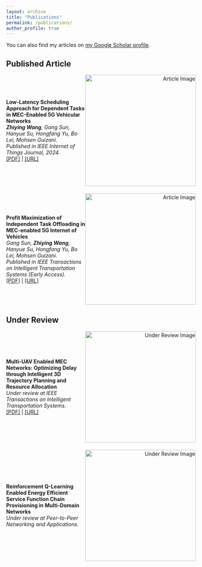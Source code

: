 ```yaml
---
layout: archive
title: "Publications"
permalink: /publications/
author_profile: true
---
```


<p>You can also find my articles on <a href="https://scholar.google.com.hk/citations?user=9TEDEJUAAAAJ&hl=zh-CN">my Google Scholar profile</a>.</p>

<h2>Published Article</h2>

<div style="display: flex; align-items: center; margin-bottom: 20px;">
  <div style="flex: 1;">
    <p>
      <strong>Low-Latency Scheduling Approach for Dependent Tasks in MEC-Enabled 5G Vehicular Networks</strong><br>
      <em><strong>Zhiying Wang</strong>, Gang Sun, Hanyue Su, Hongfang Yu, Bo Lei, Mohsen Guizani.</em><br>
      <em>Published in IEEE Internet of Things Journal, 2024.</em><br>
      <a href="https://wzyyyds.github.io/ZhiyingWang/files/paper1.pdf">[PDF]</a> | <a href="https://ieeexplore.ieee.org/stamp/stamp.jsp?tp=&arnumber=10234628">[URL]</a>
    </p>
  </div>
  <div style="flex: none; text-align: right; margin-right: -10px;">
    <img src="https://wzyyyds.github.io/ZhiyingWang/files/image1.jpg" alt="Article Image" width="300">
  </div>
</div>

<div style="display: flex; align-items: center; margin-bottom: 20px;">
  <div style="flex: 1;">
    <p>
      <strong>Profit Maximization of Independent Task Offloading in MEC-enabled 5G Internet of Vehicles</strong><br>
      <em>Gang Sun, <strong>Zhiying Wang</strong>, Hanyue Su, Hongfang Yu, Bo Lei, Mohsen Guizani.</em><br>
      <em>Published in IEEE Transactions on Intelligent Transportation Systems (Early Access).</em><br>
      <a href="https://wzyyyds.github.io/ZhiyingWang/files/paper2.pdf">[PDF]</a> | <a href="https://ieeexplore.ieee.org/document/10571777">[URL]</a>
    </p>
  </div>
  <div style="flex: none; text-align: right; margin-right: -10px;">
    <img src="https://wzyyyds.github.io/ZhiyingWang/files/image2.jpg" alt="Article Image" width="300">
  </div>
</div>

<h2>Under Review</h2>

<div style="display: flex; align-items: center; margin-bottom: 20px;">
  <div style="flex: 1;">
    <p>
      <strong>Multi-UAV Enabled MEC Networks: Optimizing Delay through Intelligent 3D Trajectory Planning and Resource Allocation</strong><br>
      <em>Under review at IEEE Transactions on Intelligent Transportation Systems.</em><br>
      <a href="https://arxiv.org/pdf/2409.17882v1">[PDF]</a> | <a href="https://arxiv.org/abs/2409.17882">[URL]</a>
    </p>
  </div>
  <div style="flex: none; text-align: right; margin-right: -10px;">
    <img src="https://wzyyyds.github.io/ZhiyingWang/files/drone.gif" alt="Under Review Image" width="300">
  </div>
</div>

<div style="display: flex; align-items: center; margin-bottom: 20px;">
  <div style="flex: 1;">
    <p>
      <strong>Reinforcement Q-Learning Enabled Energy Efficient Service Function Chain Provisioning in Multi-Domain Networks</strong><br>
      <em>Under review at Peer-to-Peer Networking and Applications.</em><br>
    </p>
  </div>
  <div style="flex: none; text-align: right; margin-right: -10px;">
    <img src="https://wzyyyds.github.io/ZhiyingWang/files/image4.jpg" alt="Under Review Image" width="300">
  </div>
</div>
